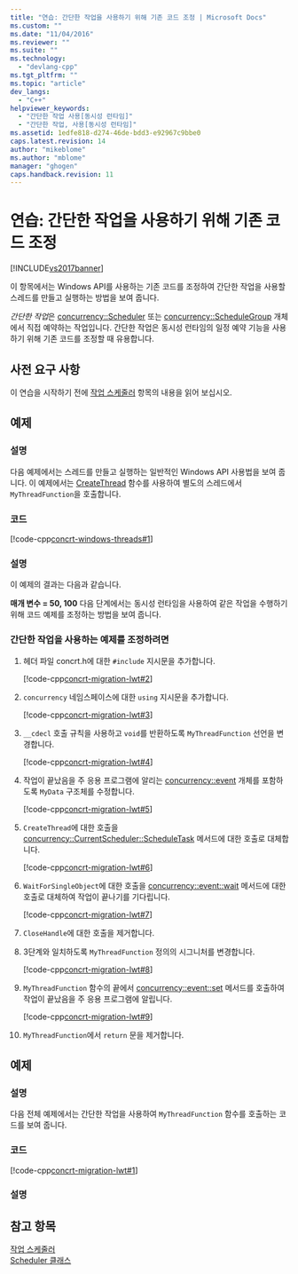 ```yaml
---
title: "연습: 간단한 작업을 사용하기 위해 기존 코드 조정 | Microsoft Docs"
ms.custom: ""
ms.date: "11/04/2016"
ms.reviewer: ""
ms.suite: ""
ms.technology: 
  - "devlang-cpp"
ms.tgt_pltfrm: ""
ms.topic: "article"
dev_langs: 
  - "C++"
helpviewer_keywords: 
  - "간단한 작업 사용[동시성 런타임]"
  - "간단한 작업, 사용[동시성 런타임]"
ms.assetid: 1edfe818-d274-46de-bdd3-e92967c9bbe0
caps.latest.revision: 14
author: "mikeblome"
ms.author: "mblome"
manager: "ghogen"
caps.handback.revision: 11
---
```

# 연습: 간단한 작업을 사용하기 위해 기존 코드 조정
[!INCLUDE[vs2017banner](../../assembler/inline/includes/vs2017banner.md)]

이 항목에서는 Windows API를 사용하는 기존 코드를 조정하여 간단한 작업을 사용할 스레드를 만들고 실행하는 방법을 보여 줍니다.  
  
 *간단한 작업*은 [concurrency::Scheduler](../../parallel/concrt/reference/scheduler-class.md) 또는 [concurrency::ScheduleGroup](../../parallel/concrt/reference/schedulegroup-class.md) 개체에서 직접 예약하는 작업입니다.  간단한 작업은 동시성 런타임의 일정 예약 기능을 사용하기 위해 기존 코드를 조정할 때 유용합니다.  
  
## 사전 요구 사항  
 이 연습을 시작하기 전에 [작업 스케줄러](../../parallel/concrt/task-scheduler-concurrency-runtime.md) 항목의 내용을 읽어 보십시오.  
  
## 예제  
  
### 설명  
 다음 예제에서는 스레드를 만들고 실행하는 일반적인 Windows API 사용법을 보여 줍니다.  이 예제에서는 [CreateThread](http://msdn.microsoft.com/library/windows/desktop/ms682453) 함수를 사용하여 별도의 스레드에서 `MyThreadFunction`을 호출합니다.  
  
### 코드  
 [!code-cpp[concrt-windows-threads#1](../../parallel/concrt/codesnippet/CPP/walkthrough-adapting-existing-code-to-use-lightweight-tasks_1.cpp)]  
  
### 설명  
 이 예제의 결과는 다음과 같습니다.  
  
  **매개 변수 \= 50, 100** 다음 단계에서는 동시성 런타임을 사용하여 같은 작업을 수행하기 위해 코드 예제를 조정하는 방법을 보여 줍니다.  
  
### 간단한 작업을 사용하는 예제를 조정하려면  
  
1.  헤더 파일 concrt.h에 대한 `#include` 지시문을 추가합니다.  
  
     [!code-cpp[concrt-migration-lwt#2](../../parallel/concrt/codesnippet/CPP/walkthrough-adapting-existing-code-to-use-lightweight-tasks_2.cpp)]  
  
2.  `concurrency` 네임스페이스에 대한 `using` 지시문을 추가합니다.  
  
     [!code-cpp[concrt-migration-lwt#3](../../parallel/concrt/codesnippet/CPP/walkthrough-adapting-existing-code-to-use-lightweight-tasks_3.cpp)]  
  
3.  `__cdecl` 호출 규칙을 사용하고 `void`를 반환하도록 `MyThreadFunction` 선언을 변경합니다.  
  
     [!code-cpp[concrt-migration-lwt#4](../../parallel/concrt/codesnippet/CPP/walkthrough-adapting-existing-code-to-use-lightweight-tasks_4.cpp)]  
  
4.  작업이 끝났음을 주 응용 프로그램에 알리는 [concurrency::event](../../parallel/concrt/reference/event-class.md) 개체를 포함하도록 `MyData` 구조체를 수정합니다.  
  
     [!code-cpp[concrt-migration-lwt#5](../../parallel/concrt/codesnippet/CPP/walkthrough-adapting-existing-code-to-use-lightweight-tasks_5.cpp)]  
  
5.  `CreateThread`에 대한 호출을 [concurrency::CurrentScheduler::ScheduleTask](../Topic/CurrentScheduler::ScheduleTask%20Method.md) 메서드에 대한 호출로 대체합니다.  
  
     [!code-cpp[concrt-migration-lwt#6](../../parallel/concrt/codesnippet/CPP/walkthrough-adapting-existing-code-to-use-lightweight-tasks_6.cpp)]  
  
6.  `WaitForSingleObject`에 대한 호출을 [concurrency::event::wait](../Topic/event::wait%20Method.md) 메서드에 대한 호출로 대체하여 작업이 끝나기를 기다립니다.  
  
     [!code-cpp[concrt-migration-lwt#7](../../parallel/concrt/codesnippet/CPP/walkthrough-adapting-existing-code-to-use-lightweight-tasks_7.cpp)]  
  
7.  `CloseHandle`에 대한 호출을 제거합니다.  
  
8.  3단계와 일치하도록 `MyThreadFunction` 정의의 시그니처를 변경합니다.  
  
     [!code-cpp[concrt-migration-lwt#8](../../parallel/concrt/codesnippet/CPP/walkthrough-adapting-existing-code-to-use-lightweight-tasks_8.cpp)]  
  
9. `MyThreadFunction` 함수의 끝에서 [concurrency::event::set](../Topic/event::set%20Method.md) 메서드를 호출하여 작업이 끝났음을 주 응용 프로그램에 알립니다.  
  
     [!code-cpp[concrt-migration-lwt#9](../../parallel/concrt/codesnippet/CPP/walkthrough-adapting-existing-code-to-use-lightweight-tasks_9.cpp)]  
  
10. `MyThreadFunction`에서 `return` 문을 제거합니다.  
  
## 예제  
  
### 설명  
 다음 전체 예제에서는 간단한 작업을 사용하여 `MyThreadFunction` 함수를 호출하는 코드를 보여 줍니다.  
  
### 코드  
 [!code-cpp[concrt-migration-lwt#1](../../parallel/concrt/codesnippet/CPP/walkthrough-adapting-existing-code-to-use-lightweight-tasks_10.cpp)]  
  
### 설명  
  
## 참고 항목  
 [작업 스케줄러](../../parallel/concrt/task-scheduler-concurrency-runtime.md)   
 [Scheduler 클래스](../../parallel/concrt/reference/scheduler-class.md)